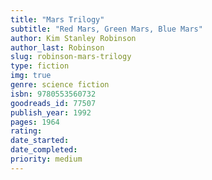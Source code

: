```yaml
---
title: "Mars Trilogy"
subtitle: "Red Mars, Green Mars, Blue Mars"
author: Kim Stanley Robinson
author_last: Robinson
slug: robinson-mars-trilogy
type: fiction
img: true
genre: science fiction
isbn: 9780553560732
goodreads_id: 77507
publish_year: 1992
pages: 1964
rating: 
date_started:
date_completed:
priority: medium
---
```

